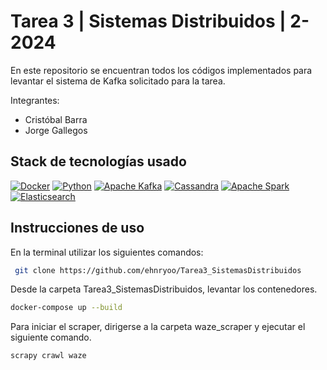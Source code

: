 # Tarea 3 | Sistemas Distribuidos | 2-2024
En este repositorio se encuentran todos los códigos implementados para  levantar el sistema de Kafka solicitado para la tarea.

Integrantes:
* Cristóbal Barra
* Jorge Gallegos

## Stack de tecnologías usado

[![Docker](https://img.shields.io/badge/Docker-2496ED?logo=docker&logoColor=white&style=flat)](https://www.docker.com/)
[![Python](https://img.shields.io/badge/Python-3776AB?logo=python&logoColor=white&style=flat)](https://www.python.org/)
[![Apache Kafka](https://img.shields.io/badge/Apache%20Kafka-black?logo=apachekafka)](https://kafka.apache.org/documentation/)
[![Cassandra](https://img.shields.io/badge/Cassandra-1287B1?logo=apache-cassandra&logoColor=white&style=flat)](https://cassandra.apache.org/)
[![Apache Spark](https://img.shields.io/badge/Apache%20Spark-E25A1C?logo=apache-spark&logoColor=white&style=flat)](https://spark.apache.org/)
[![Elasticsearch](https://img.shields.io/badge/Elasticsearch-005571?logo=elasticsearch&logoColor=white&style=flat)](https://www.elastic.co/elasticsearch/)



## Instrucciones de uso

En la terminal utilizar los siguientes comandos:

```bash
 git clone https://github.com/ehnryoo/Tarea3_SistemasDistribuidos
```
Desde la carpeta Tarea3_SistemasDistribuidos, levantar los contenedores.
```bash
docker-compose up --build
```
Para iniciar el scraper, dirigerse a la carpeta waze_scraper y ejecutar el siguiente comando.
```bash
scrapy crawl waze
```
